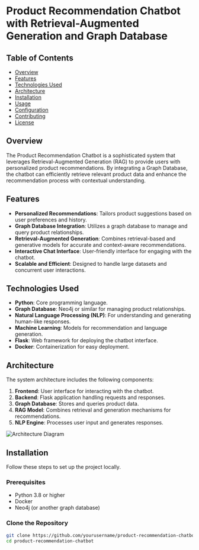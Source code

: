 # Product Recommendation Chatbot with Retrieval-Augmented Generation and Graph Database  
 
## Table of Contents  
- [Overview](#overview)
- [Features](#features)
- [Technologies Used](#technologies-used) 
- [Architecture](#architecture)  
- [Installation](#installation) 
- [Usage](#usage) 
- [Configuration](#configuration)
- [Contributing](#contributing)
- [License](#license)

## Overview
The Product Recommendation Chatbot is a sophisticated system that leverages Retrieval-Augmented Generation (RAG) to provide users with personalized product recommendations. By integrating a Graph Database, the chatbot can efficiently retrieve relevant product data and enhance the recommendation process with contextual understanding.

## Features
- **Personalized Recommendations**: Tailors product suggestions based on user preferences and history.
- **Graph Database Integration**: Utilizes a graph database to manage and query product relationships.
- **Retrieval-Augmented Generation**: Combines retrieval-based and generative models for accurate and context-aware recommendations.
- **Interactive Chat Interface**: User-friendly interface for engaging with the chatbot.
- **Scalable and Efficient**: Designed to handle large datasets and concurrent user interactions.

## Technologies Used
- **Python**: Core programming language.
- **Graph Database**: Neo4j or similar for managing product relationships.
- **Natural Language Processing (NLP)**: For understanding and generating human-like responses.
- **Machine Learning**: Models for recommendation and language generation.
- **Flask**: Web framework for deploying the chatbot interface.
- **Docker**: Containerization for easy deployment.

## Architecture
The system architecture includes the following components:
1. **Frontend**: User interface for interacting with the chatbot.
2. **Backend**: Flask application handling requests and responses.
3. **Graph Database**: Stores and queries product data.
4. **RAG Model**: Combines retrieval and generation mechanisms for recommendations.
5. **NLP Engine**: Processes user input and generates responses.

![Architecture Diagram](link_to_architecture_diagram.png)

## Installation
Follow these steps to set up the project locally.

### Prerequisites
- Python 3.8 or higher
- Docker
- Neo4j (or another graph database)

### Clone the Repository
```bash
git clone https://github.com/yourusername/product-recommendation-chatbot.git
cd product-recommendation-chatbot
